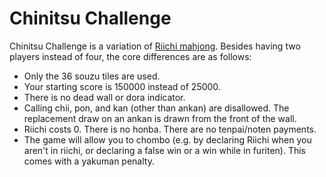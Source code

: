 # Chinitsu Challenge

Chinitsu Challenge is a variation of [Riichi mahjong](riichi.md). Besides having two players instead of four, the core differences are as follows:

- Only the 36 souzu tiles are used.
- Your starting score is 150000 instead of 25000.
- There is no dead wall or dora indicator.
- Calling chii, pon, and kan (other than ankan) are disallowed. The replacement draw on an ankan is drawn from the front of the wall.
- Riichi costs 0. There is no honba. There are no tenpai/noten payments.
- The game will allow you to chombo (e.g. by declaring Riichi when you aren't in riichi, or declaring a false win or a win while in furiten). This comes with a yakuman penalty.
